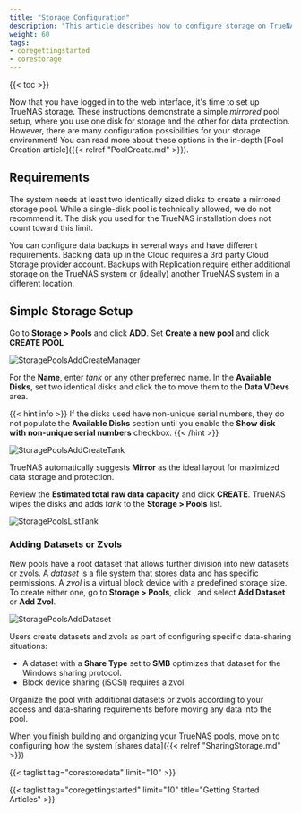 ```yaml
---
title: "Storage Configuration"
description: "This article describes how to configure storage on TrueNAS CORE."
weight: 60
tags:
- coregettingstarted
- corestorage
---
```


{{< toc >}}

Now that you have logged in to the web interface, it's time to set up TrueNAS storage.
These instructions demonstrate a simple *mirrored* pool setup, where you use one disk for storage and the other for data protection.
However, there are many configuration possibilities for your storage environment!
You can read more about these options in the in-depth [Pool Creation article]({{< relref "PoolCreate.md" >}}).

## Requirements

The system needs at least two identically sized disks to create a mirrored storage pool.
While a single-disk pool is technically allowed, we do not recommend it.
The disk you used for the TrueNAS installation does not count toward this limit.

You can configure data backups in several ways and have different requirements.
Backing data up in the Cloud requires a 3rd party Cloud Storage provider account.
Backups with Replication require either additional storage on the TrueNAS system or (ideally) another TrueNAS system in a different location.

## Simple Storage Setup

Go to **Storage > Pools** and click **ADD**.
Set **Create a new pool** and click **CREATE POOL**

![StoragePoolsAddCreateManager](/images/CORE/12.0/StoragePoolsAddCreateManager.png "TrueNAS Pool Manager")

For the **Name**, enter *tank* or any other preferred name.
In the **Available Disks**, set two identical disks and click the <span class="iconify" data-icon="material-symbols:arrow-forward"></span> to move them to the **Data VDevs** area.
  
{{< hint info >}}
If the disks used have non-unique serial numbers, they do not populate the **Available Disks** section until you enable the **Show disk with non-unique serial numbers** checkbox.
{{< /hint >}}

![StoragePoolsAddCreateTank](/images/CORE/12.0/StoragePoolsAddCreateTank.png "Creating the tank pool")

TrueNAS automatically suggests **Mirror** as the ideal layout for maximized data storage and protection.

Review the **Estimated total raw data capacity** and click **CREATE**.
TrueNAS wipes the disks and adds *tank* to the **Storage > Pools** list.

![StoragePoolsListTank](/images/CORE/12.0/StoragePoolsListTank.png "Finding the tank pool")

### Adding Datasets or Zvols

New pools have a root dataset that allows further division into new datasets or zvols.
A *dataset* is a file system that stores data and has specific permissions.
A *zvol* is a virtual block device with a predefined storage size.
To create either one, go to **Storage > Pools**, click <i class="fa fa-ellipsis-v" aria-hidden="true" title="Options"></i>, and select **Add Dataset** or **Add Zvol**.

![StoragePoolsAddDataset](/images/CORE/12.0/StoragePoolsAddDataset.png "Adding a new dataset or zvol")

Users create datasets and zvols as part of configuring specific data-sharing situations:

* A dataset with a **Share Type** set to **SMB** optimizes that dataset for the Windows sharing protocol.
* Block device sharing (iSCSI) requires a zvol.

Organize the pool with additional datasets or zvols according to your access and data-sharing requirements before moving any data into the pool.

When you finish building and organizing your TrueNAS pools, move on to configuring how the system [shares data]({{< relref "SharingStorage.md" >}})

{{< taglist tag="corestoredata" limit="10" >}}

{{< taglist tag="coregettingstarted" limit="10" title="Getting Started Articles" >}}
